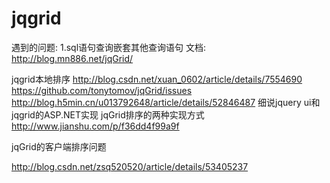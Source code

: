 # jqgrid


遇到的问题:
1.sql语句查询嵌套其他查询语句
文档: http://blog.mn886.net/jqGrid/

jqgrid本地排序
http://blog.csdn.net/xuan_0602/article/details/7554690
https://github.com/tonytomov/jqGrid/issues
http://blog.h5min.cn/u013792648/article/details/52846487
细说jquery ui和jqgrid的ASP.NET实现
jqGrid排序的两种实现方式  http://www.jianshu.com/p/f36dd4f99a9f
 
jqGrid的客户端排序问题

http://blog.csdn.net/zsq520520/article/details/53405237 